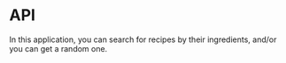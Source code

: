 # API
In this application, you can search for recipes by their ingredients, and/or you can get a random one.

